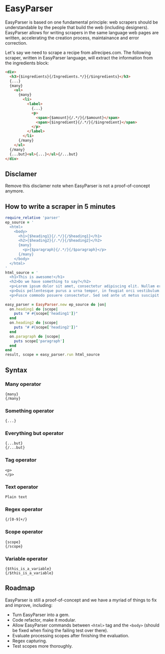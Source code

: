 # EasyParser

EasyParser is based on one fundamental principle: web scrapers should be understandable by the people that build the web (including designers). EasyParser allows for writing scrapers in the same language web pages are written, accelerating the creation process, maintainance and error correction.

Let's say we need to scrape a recipe from allrecipes.com. The following scraper, written in EasyParser language, will extract the information from the ingredients block:

```html
<div>
  <h3>{$ingredients}{/Ingredients.*/}{/$ingredients}</h3>
  {...}
  {many}
    <ul>
      {many}
        <li>
          <label>
            {...}
            <p>
              <span>{$amount}{/.*/}{/$amount}</span>
              <span>{$ingredient}{/.*/}{/$ingredient}</span>
            </p>
          </label>
        </li>
      {/many}
    </ul>
  {/many}
  {...but}<ul>{...}</ul>{/...but}
</div>
```

## Disclamer

Remove this disclamer note when EasyParser is not a proof-of-concept anymore.

## How to write a scraper in 5 minutes

```ruby
require_relative 'parser'
ep_source = '
  <html>
    <body>
      <h1>{$heading1}{/.*/}{/$heading1}</h1>
      <h2>{$heading2}{/.*/}{/$heading2}</h2>
      {many}
        <p>{$paragraph}{/.*/}{/$paragraph}</p>
      {/many}
    </body>
  </html>
'
html_source = '
  <h1>This is awesome!</h1>
  <h2>Do we have something to say?</h2>
  <p>Lorem ipsum dolor sit amet, consectetur adipiscing elit. Nullam eros erat, iaculis nec faucibus non, tempus sit amet mi. Maecenas venenatis luctus mi. Ut ut arcu posuere, aliquet est sed, tempor nunc. Morbi dictum semper augue ut ultrices. Maecenas eget felis vel turpis blandit convallis ut non turpis. Cras consequat id dui quis tempor. Pellentesque sed convallis eros.</p>
  <p>Duis pellentesque purus a urna tempor, in feugiat orci vestibulum. Nullam neque tellus, pharetra nec lectus sed, condimentum dictum lacus. Praesent aliquam tellus eget accumsan placerat. Nam non turpis vitae eros gravida mattis vel eu nibh. Phasellus interdum pulvinar ante, in convallis odio fermentum quis. In hac habitasse platea dictumst. Sed vehicula mollis dui, mollis commodo elit pulvinar nec. Fusce ante nisi, dictum ut adipiscing sodales, scelerisque ac arcu.</p>
  <p>Fusce commodo posuere consectetur. Sed sed ante ut metus suscipit euismod vel sit amet sem. Nunc porttitor sed ipsum sit amet hendrerit. Cum sociis natoque penatibus et magnis dis parturient montes, nascetur ridiculus mus. Etiam ac vulputate odio, et tempor lectus. Vestibulum pellentesque purus dignissim, molestie ligula at, aliquam dui. Praesent volutpat rhoncus felis sed auctor. Sed ultricies dui et eros mollis laoreet. Proin ultrices vel velit a egestas. Aliquam ullamcorper dictum facilisis. Cras placerat lectus consequat, ullamcorper massa vel, lobortis neque.</p>
  '
easy_parser = EasyParser.new ep_source do |on|
  on.heading1 do |scope|
    puts "# #{scope['heading1']}"
  end
  on.heading2 do |scope|
    puts "# #{scope['heading2']}"
  end
  on.paragraph do |scope|
    puts scope['paragraph']
  end
end
result, scope = easy_parser.run html_source
```
## Syntax

### Many operator

```
{many}
{/many}
```

### Something operator

```
{...}
```

### Everything but operator

```
{...but}
{/...but}
```

### Tag operator

```
<p>
</p>
```

### Text operator

```
Plain text
```

### Regex operator

```
{/[0-9]+/}
```

### Scope operator

```
{scope}
{/scope}
```

### Variable operator

```
{$this_is_a_variable}
{/$this_is_a_variable}
```

## Roadmap

EasyParser is still a proof-of-concept and we have a myriad of things to fix and improve, including:

- Turn EasyParser into a gem.
- Code refactor, make it modular.
- Allow EasyParser commands between ```<html>``` tag and the ```<body>``` (should be fixed when fixing the failing test over there).
- Evaluate processing scopes after finishing the evaluation.
- Regex capturing.
- Test scopes more thoroughly.

